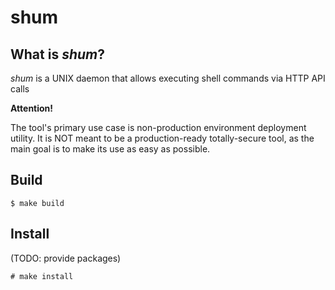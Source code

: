 # shum

## What is _shum_?

_shum_ is a UNIX daemon that allows executing shell commands via HTTP API calls

**Attention!**

The tool's primary use case is non-production environment deployment utility.
It is NOT meant to be a production-ready totally-secure tool, as the main goal
is to make its use as easy as possible.

## Build

```
$ make build
```

## Install

(TODO: provide packages)

```
# make install
```
